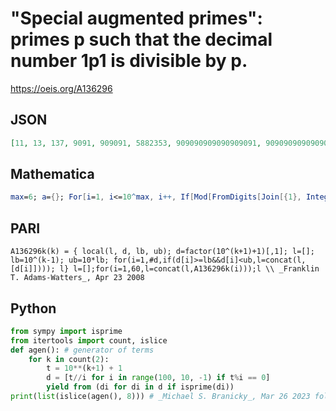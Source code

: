 # "Special augmented primes": primes p such that the decimal number 1p1 is divisible by p\.
https://oeis.org/A136296
## JSON
```JSON
[11, 13, 137, 9091, 909091, 5882353, 909090909090909091, 909090909090909090909090909091, 9090909090909090909090909090909090909090909090909091, 909090909090909090909090909090909090909090909090909090909090909091]
```
## Mathematica
```Mathematica
max=6; a={}; For[i=1, i<=10^max, i++, If[Mod[FromDigits[Join[{1}, IntegerDigits[Prime[i]], {1}]], Prime[i]] == 0, AppendTo[a, Prime[i]]]]; a (* _Stefano Spezia_, Mar 26 2023 *)
```
## PARI
```PARI
A136296k(k) = { local(l, d, lb, ub); d=factor(10^(k+1)+1)[,1]; l=[]; lb=10^(k-1); ub=10*lb; for(i=1,#d,if(d[i]>=lb&&d[i]<ub,l=concat(l,[d[i]]))); l} l=[];for(i=1,60,l=concat(l,A136296k(i)));l \\ _Franklin T. Adams-Watters_, Apr 23 2008
```
## Python
```Python
from sympy import isprime
from itertools import count, islice
def agen(): # generator of terms
    for k in count(2):
        t = 10**(k+1) + 1
        d = [t//i for i in range(100, 10, -1) if t%i == 0]
        yield from (di for di in d if isprime(di))
print(list(islice(agen(), 8))) # _Michael S. Branicky_, Mar 26 2023 following _Franklin T. Adams-Watters_ but removing factorization
```
